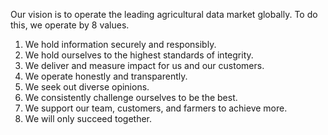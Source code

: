 Our vision is to operate the leading agricultural data market globally. To do this, we operate by 8 values.

1. We hold information securely and responsibly.
2. We hold ourselves to the highest standards of integrity.
3. We deliver and measure impact for us and our customers.
4. We operate honestly and transparently.
5. We seek out diverse opinions.
6. We consistently challenge ourselves to be the best.
7. We support our team, customers, and farmers to achieve more.
8. We will only succeed together.